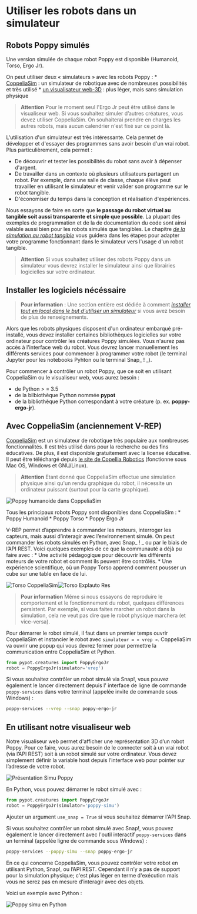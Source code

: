 # Utiliser les robots dans un simulateur

## Robots Poppy simulés

Une version simulée de chaque robot Poppy est disponible (Humanoid, Torso, Ergo Jr).

On peut utiliser deux « simulateurs » avec les robots Poppy : * [CoppeliaSim](http://www.coppeliarobotics.com) : un simulateur de robotique avec de nombreuses possibilités et très utilisé * [un visualisateur web-3D](http://simu.poppy-project.org) : plus léger, mais sans simulation physique

> **Attention** Pour le moment seul l'Ergo Jr peut être utilisé dans le visualiseur web. Si vous souhaitez simuler d’autres créatures, vous devez utiliser CoppeliaSim. On souhaiterai prendre en charges les autres robots, mais aucun calendrier n'est fixé sur ce point là.

L'utilisation d'un simulateur est très intéressante. Cela permet de développer et d'essayer des programmes sans avoir besoin d'un vrai robot. Plus particulièrement, cela permet :

* De découvrir et tester les possibilités du robot sans avoir à dépenser d'argent.
* De travailler dans un contexte où plusieurs utilisateurs partagent un robot. Par exemple, dans une salle de classe, chaque élève peut travailler en utilisant le simulateur et venir valider son programme sur le robot tangible.
* D'économiser du temps dans la conception et réalisation d'expériences.

Nous essayons de faire en sorte que **le passage du robot virtuel au tangible soit aussi transparente et simple que possible**. La plupart des exemples de programmation et de la de documentation du code sont ainsi valable aussi bien pour les robots simulés que tangibles. Le chapitre *[ de la simulation au robot tangible](../from-simulation-to-real-robot/README.md)* vous guidera dans les étapes pour adapter votre programme fonctionnant dans le simulateur vers l'usage d'un robot tangible.

> **Attention** Si vous souhaitez utiliser des robots Poppy dans un simulateur vous devrez installer le simulateur ainsi que librairies logicielles sur votre ordinateur.

## Installer les logiciels nécéssaire

> **Pour information** : Une section entière est dédiée à comment *[installer tout en local dans le but d'utiliser un simulateur](../installation/install-poppy-softwares.md)* si vous avez besoin de plus de renseignements.

Alors que les robots physiques disposent d'un ordinateur embarqué pré-installé, vous devez installer certaines bibliothèques logicielles sur votre ordinateur pour contrôler les créatures Poppy simulées. Vous n'aurez pas accès à l'interface web du robot. Vous devrez lancer manuellement les différents services pour commencer à programmer votre robot (le terminal Jupyter pour les notebooks Pyhton ou le terminal Snap_ ! _).

Pour commencer à contrôler un robot Poppy, que ce soit en utilisant CoppeliaSim ou le visualiseur web, vous aurez besoin : 
* de Python > = 3.5
* de la bilbiothèque Python nommée **pypot**
* de la bibliothèque Python correspondant à votre créature (p. ex. **poppy-ergo-jr**).

## Avec CoppeliaSim (anciennement V-REP)

[  CoppeliaSim](http://www.coppeliarobotics.com) est un simulateur de robotique très populaire aux nombreuses fonctionnalités. Il est très utilisé dans pour la recherche ou des fins éducatives. De plus, il est disponible gratuitement avec la license éducative. Il peut être téléchargé depuis [ le site de Copellia Robotics](http://www.coppeliarobotics.com/downloads.html) (fonctionne sous Mac OS, Windows et GNU/Linux).

> **Attention** Etant donné que CoppeliaSim effectue une simulation physique ainsi qu'un rendu graphique du robot, il nécessite un ordinateur puissant (surtout pour la carte graphique).

![Poppy humanoide dans  CoppeliaSim](../img/humanoid/vrep.png)

Tous les principaux robots Poppy sont disponibles dans CoppeliaSim : * Poppy Humanoid * Poppy Torso * Poppy Ergo Jr

V-REP permet d’apprendre à commander les moteurs, interroger les capteurs, mais aussi d’interagir avec l’environnement simulé. On peut commander les robots simulés en Python, avec Snap_ ! _ ou par le biais de l’API REST. Voici quelques exemples de ce que la communauté a déjà pu faire avec : * Une activité pédagogique pour découvrir les différents moteurs de votre robot et comment ils peuvent être contrôlés. * Une expérience scientifique, où un Poppy Torso apprend comment pousser un cube sur une table en face de lui.

![Torso  CoppeliaSim](../img/torso/explauto-vrep.png)![Torso Explauto Res](../img/torso/explauto-res.png)

> **Pour information** Même si nous essayons de reproduire le comportement et le fonctionnement du robot, quelques différences persistent. Par exemple, si vous faites marcher un robot dans la simulation, cela ne veut pas dire que le robot physique marchera (et vice-versa).

Pour démarrer le robot simulé, il faut dans un premier temps ouvrir CoppeliaSim et instancier le robot avec `simulateur = « vrep »`. CoppeliaSim va ouvrir une popup qui vous devrez fermer pour permettre la communication entre CoppeliaSim et Python.

```python
from pypot.creatures import PoppyErgoJr
robot = PoppyErgoJr(simulator='vrep')
```

Si vous souhaitez contrôler un robot simulé via Snap!, vous pouvez également le lancer directement depuis l' interface de ligne de commande `poppy-services` dans votre terminal (appelée invite de commande sous Windows) :

```bash
poppy-services --vrep --snap poppy-ergo-jr
```

## En utilisant notre visualiseur web

Notre visualiseur web permet d'afficher une représentation 3D d’un robot Poppy. Pour ce faire, vous aurez besoin de le connecter soit à un vrai robot (via l’API REST) soit à un robot simulé sur votre ordinateur. Vous devez simplement définir la variable host depuis l’interface web pour pointer sur l’adresse de votre robot.

![Présentation Simu Poppy](../img/visu/presentation.png)

En Python, vous pouvez démarrer le robot simulé avec :

```python
from pypot.creatures import PoppyErgoJr
robot = PoppyErgoJr(simulator='poppy-simu')
```

Ajouter un argument `use_snap = True` si vous souhaitez démarrer l'API Snap.

Si vous souhaitez contrôler un robot simulé avec Snap!, vous pouvez également le lancer directement avec l'outil interactif `poppy-services` dans un terminal (appelée ligne de commande sous Windows) :

```bash
poppy-services --poppy-simu --snap poppy-ergo-jr
```

En ce qui concerne CoppeliaSim, vous pouvez contrôler votre robot en utilisant Python, Snap!, ou l’API REST. Cependant il n’y a pas de support pour la simulation physique; c'est plus léger en terme d'exécution mais vous ne serez pas en mesure d’interagir avec des objets.

Voici un exemple avec Python :

![Poppy simu en Python](../img/visu/python-setup.gif)
